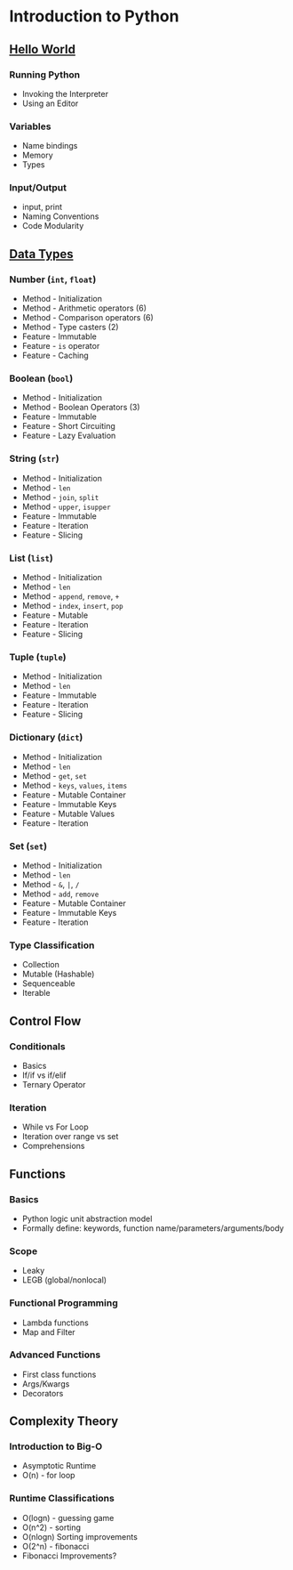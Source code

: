 # Introduction to Python

## [Hello World](https://github.com/ByteAcademy-Curriculum/Data-Science/blob/master/Slides/Phase%201/Week%201/Slides/Introduction-To-Python/Hello-World.md)

### Running Python
* Invoking the Interpreter
* Using an Editor

### Variables
* Name bindings
* Memory
* Types

### Input/Output
* input, print
* Naming Conventions
* Code Modularity

## [Data Types](https://github.com/ByteAcademy-Curriculum/Data-Science/blob/master/Slides/Phase%201/Week%201/Slides/Introduction-To-Python/Data-Types.md)
### Number (```int```, ```float```)
* Method - Initialization
* Method - Arithmetic operators (6)
* Method - Comparison operators (6)
* Method - Type casters (2)
* Feature - Immutable 
* Feature - ```is``` operator
* Feature - Caching

### Boolean (```bool```)
* Method - Initialization
* Method - Boolean Operators (3)
* Feature - Immutable
* Feature - Short Circuiting
* Feature - Lazy Evaluation

### String (```str```)
* Method - Initialization
* Method - ```len```
* Method - ```join```, ```split```
* Method - ```upper```, ```isupper```
* Feature - Immutable
* Feature - Iteration
* Feature - Slicing

### List (```list```)
* Method - Initialization
* Method - ```len```
* Method - ```append```, ```remove```, ```+```
* Method - ```index```, ```insert```, ```pop```
* Feature - Mutable
* Feature - Iteration
* Feature - Slicing

### Tuple (```tuple```)
* Method - Initialization
* Method - ```len```
* Feature - Immutable
* Feature - Iteration
* Feature - Slicing

### Dictionary (```dict```)
* Method - Initialization
* Method - ```len```
* Method - ```get```, ```set```
* Method - ```keys```, ```values```, ```items```
* Feature - Mutable Container
* Feature - Immutable Keys
* Feature - Mutable Values
* Feature - Iteration

### Set (```set```)
* Method - Initialization
* Method - ```len```
* Method - ```&```, ```|```, ```/```
* Method - ```add```, ```remove```
* Feature - Mutable Container
* Feature - Immutable Keys
* Feature - Iteration

### Type Classification
* Collection
* Mutable (Hashable)
* Sequenceable
* Iterable

## Control Flow
### Conditionals
* Basics
* If/if vs if/elif
* Ternary Operator

### Iteration
* While vs For Loop
* Iteration over range vs set
* Comprehensions

## Functions
### Basics
* Python logic unit abstraction model
* Formally define: keywords, function name/parameters/arguments/body

### Scope
* Leaky
* LEGB (global/nonlocal)

### Functional Programming
* Lambda functions
* Map and Filter

### Advanced Functions
* First class functions
* Args/Kwargs
* Decorators

## Complexity Theory
### Introduction to Big-O
* Asymptotic Runtime
* O(n) - for loop

### Runtime Classifications
* O(logn) - guessing game
* O(n^2) - sorting
* O(nlogn) Sorting improvements
* O(2^n) - fibonacci
* Fibonacci Improvements?

